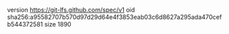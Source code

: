 version https://git-lfs.github.com/spec/v1
oid sha256:a95582707b570d97d29d64e4f3853eab03c6d8627a295ada470cefb544372581
size 1890
